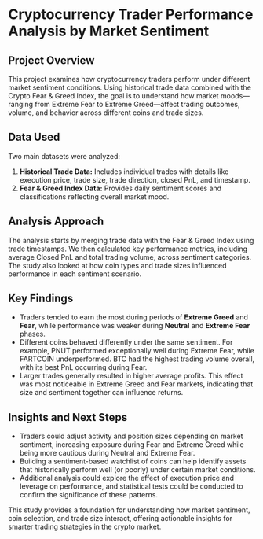 # Cryptocurrency Trader Performance Analysis by Market Sentiment

## Project Overview

This project examines how cryptocurrency traders perform under different market sentiment conditions. Using historical trade data combined with the Crypto Fear & Greed Index, the goal is to understand how market moods—ranging from Extreme Fear to Extreme Greed—affect trading outcomes, volume, and behavior across different coins and trade sizes.

## Data Used

Two main datasets were analyzed:  

1. **Historical Trade Data:** Includes individual trades with details like execution price, trade size, trade direction, closed PnL, and timestamp.  
2. **Fear & Greed Index Data:** Provides daily sentiment scores and classifications reflecting overall market mood.

## Analysis Approach

The analysis starts by merging trade data with the Fear & Greed Index using trade timestamps. We then calculated key performance metrics, including average Closed PnL and total trading volume, across sentiment categories. The study also looked at how coin types and trade sizes influenced performance in each sentiment scenario.

## Key Findings

- Traders tended to earn the most during periods of **Extreme Greed** and **Fear**, while performance was weaker during **Neutral** and **Extreme Fear** phases.  
- Different coins behaved differently under the same sentiment. For example, PNUT performed exceptionally well during Extreme Fear, while FARTCOIN underperformed. BTC had the highest trading volume overall, with its best PnL occurring during Fear.  
- Larger trades generally resulted in higher average profits. This effect was most noticeable in Extreme Greed and Fear markets, indicating that size and sentiment together can influence returns.

## Insights and Next Steps

- Traders could adjust activity and position sizes depending on market sentiment, increasing exposure during Fear and Extreme Greed while being more cautious during Neutral and Extreme Fear.  
- Building a sentiment-based watchlist of coins can help identify assets that historically perform well (or poorly) under certain market conditions.  
- Additional analysis could explore the effect of execution price and leverage on performance, and statistical tests could be conducted to confirm the significance of these patterns.

This study provides a foundation for understanding how market sentiment, coin selection, and trade size interact, offering actionable insights for smarter trading strategies in the crypto market.
